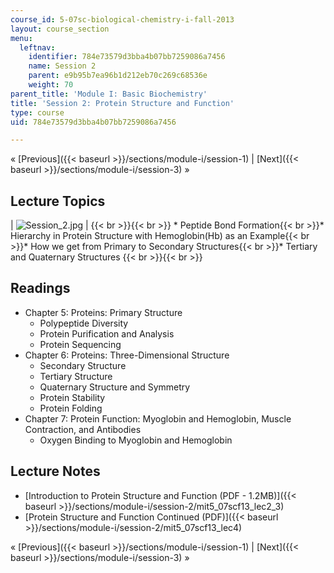 ```yaml
---
course_id: 5-07sc-biological-chemistry-i-fall-2013
layout: course_section
menu:
  leftnav:
    identifier: 784e73579d3bba4b07bb7259086a7456
    name: Session 2
    parent: e9b95b7ea96b1d212eb70c269c68536e
    weight: 70
parent_title: 'Module I: Basic Biochemistry'
title: 'Session 2: Protein Structure and Function'
type: course
uid: 784e73579d3bba4b07bb7259086a7456

---
```


« [Previous]({{< baseurl >}}/sections/module-i/session-1) | [Next]({{< baseurl >}}/sections/module-i/session-3) »

Lecture Topics
--------------

| ![Session_2.jpg](/coursemedia/5-07sc-biological-chemistry-i-fall-2013/e99add29c81d1a9ebce2e18c580a7fcd_Session_2.jpg) |  {{< br >}}{{< br >}} *   Peptide Bond Formation{{< br >}}*   Hierarchy in Protein Structure with Hemoglobin(Hb) as an Example{{< br >}}*   How we get from Primary to Secondary Structures{{< br >}}*   Tertiary and Quaternary Structures {{< br >}}{{< br >}}  

Readings
--------

*   Chapter 5: Proteins: Primary Structure
    *   Polypeptide Diversity
    *   Protein Purification and Analysis
    *   Protein Sequencing
*   Chapter 6: Proteins: Three-Dimensional Structure
    *   Secondary Structure
    *   Tertiary Structure
    *   Quaternary Structure and Symmetry
    *   Protein Stability
    *   Protein Folding
*   Chapter 7: Protein Function: Myoglobin and Hemoglobin, Muscle Contraction, and Antibodies
    *   Oxygen Binding to Myoglobin and Hemoglobin

Lecture Notes
-------------

*   [Introduction to Protein Structure and Function (PDF - 1.2MB)]({{< baseurl >}}/sections/module-i/session-2/mit5_07scf13_lec2_3)
*   [Protein Structure and Function Continued (PDF)]({{< baseurl >}}/sections/module-i/session-2/mit5_07scf13_lec4)

« [Previous]({{< baseurl >}}/sections/module-i/session-1) | [Next]({{< baseurl >}}/sections/module-i/session-3) »